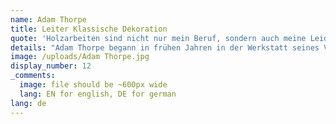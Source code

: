 ```yaml
---
name: Adam Thorpe
title: Leiter Klassische Dekoration
quote: 'Holzarbeiten sind nicht nur mein Beruf, sondern auch meine Leidenschaft. Ich bin stolz auf die Arbeit, die wir leisten – und auch darauf, zu dem herausragenden Team von Merritt zu gehören.'
details: "Adam Thorpe begann in frühen Jahren in der Werkstatt seines Vaters in England mit seinen ersten Holzschnitzereien. Er absolvierte eine Lehre beim britischen Meisterschnitzer Ian Agrell und studierte anschließend an der City and Guilds of London Art School. Seit seinem Umzug in die USA im Jahr 1992 hat er an Schnitzarbeiten, Restaurierungsprojekten und Ornamentdesigns für private Wohnobjekte, Museen und Möbelhersteller mitgewirkt. Er wurde 1992 in die britische Master Carver's Association aufgenommen.\n \n\nHerr Thorpe ist seit März 2017 bei Merritt und leitet dort die Förderung und Umsetzung der Designentwicklung für Dekors und Ornamentik.Sein Aufgabenbereich reicht von der Gewährleistung einer effektiven Vermittlung der gestalterischen Absicht bis hin zum Fertigungsprozess, internen und externen Fortbildungsangeboten und der Vermarktung und Verkaufsförderung für den Bereich Klassische Dekoration.\n\n\nZu den kürzlich ausgezeichneten Auftragsarbeiten von Adam Thorpe zählt u. a. die Anfertigung einer Nachbildung eines Konsolentisches im Stil von Louis XVI für den Salon Doré im Museum of the Legion of Honor in San Francisco. Das Projekt wurde 2016 mit dem prestigeträchtigen Morgan Award for Craftsmanship and Artisanship ausgezeichnet. Herr Thorpe gehört als Repräsentant von Merritt dem Institute of Classical Art & Architecture (ICAA) an."
image: /uploads/Adam Thorpe.jpg
display_number: 12
_comments:
  image: file should be ~600px wide
  lang: EN for english, DE for german
lang: de
---
```

